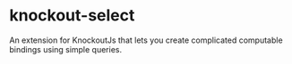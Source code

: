 knockout-select
===============

An extension for KnockoutJs that lets you create complicated computable bindings using simple queries.